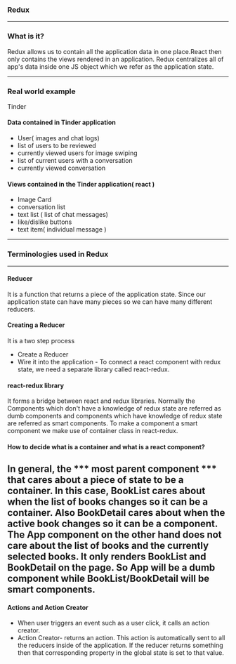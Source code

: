 ### Redux
---
### What is it?
Redux allows us to contain all the application data in one place.React then only contains the views rendered in an application. Redux centralizes all of app's data inside one JS object which we refer as the application state.

---
### Real world example
Tinder

#### Data contained in Tinder application
* User( images and chat logs)
* list of users to be reviewed
* currently viewed users for image swiping
* list of current users with a conversation
* currently viewed conversation

#### Views contained in the Tinder application( react )
* Image Card
* conversation list
* text list ( list of chat messages)
* like/dislike buttons
* text item( individual message )

---
### Terminologies used in Redux
---
#### Reducer
It is a function that returns a piece of the application state. Since our application state can have many pieces so we can have many different reducers.

#### Creating a Reducer
It is a two step process
* Create a Reducer
* Wire it into the application - To connect a react component with redux state, we need a separate library called react-redux.

#### react-redux library
It forms a bridge between react and redux libraries. Normally the Components which don't have a knowledge of redux state are referred as dumb components and components which have knowledge of redux state are referred as smart components. To make a component a smart component we make use of container class in react-redux.

#### How to decide what is a container and what is a react component?
In general, the *** most parent component *** that cares about a piece of state to be a container. In this case, BookList cares about when the list of books changes so it can be a container. Also BookDetail cares about when the active book changes so it can be a component. The App component on the other hand does not care about the list of books and the currently selected books. It only renders BookList and BookDetail on the page. So App will be a dumb component while BookList/BookDetail will be smart components.
---
#### Actions and Action Creator
* When user triggers an event such as a user click, it calls an action creator.
* Action Creator- returns an action. This action is automatically sent to all the reducers inside of the application. If the reducer returns something then that corresponding property in the global state is set to that value.
